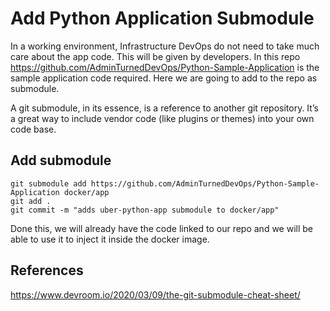 # Add Python Application Submodule
In a working environment, Infrastructure DevOps do not need to take much care about the app code. This will be given by developers. In this repo https://github.com/AdminTurnedDevOps/Python-Sample-Application is the sample application code required. Here we are going to add to the repo as submodule.

A git submodule, in its essence, is a reference to another git repository. It’s a great way to include vendor code (like plugins or themes) into your own code base.

## Add submodule
```
git submodule add https://github.com/AdminTurnedDevOps/Python-Sample-Application docker/app
git add . 
git commit -m "adds uber-python-app submodule to docker/app"
```
Done this, we will already have the code linked to our repo and we will be able to use it to inject it inside the docker image.

## References
https://www.devroom.io/2020/03/09/the-git-submodule-cheat-sheet/